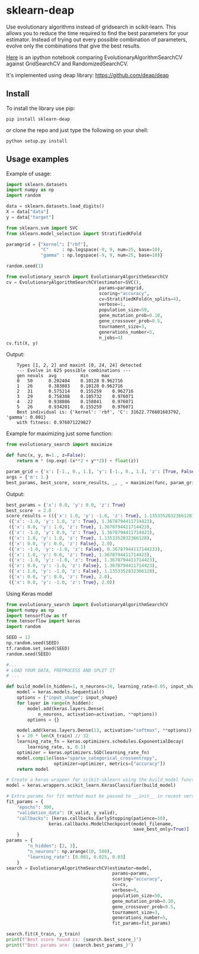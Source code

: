 # sklearn-deap
Use evolutionary algorithms instead of gridsearch in scikit-learn. This allows you to reduce the time required to find the best parameters for your estimator. Instead of trying out every possible combination of parameters, evolve only the combinations that give the best results.

[Here](https://github.com/rsteca/sklearn-deap/blob/master/test.ipynb) is an ipython notebook comparing EvolutionaryAlgorithmSearchCV against GridSearchCV and RandomizedSearchCV.

It's implemented using deap library: https://github.com/deap/deap

Install
-------

To install the library use pip:

    pip install sklearn-deap


or clone the repo and just type the following on your shell:

    python setup.py install

Usage examples
--------------

Example of usage:

```python
import sklearn.datasets
import numpy as np
import random

data = sklearn.datasets.load_digits()
X = data["data"]
y = data["target"]

from sklearn.svm import SVC
from sklearn.model_selection import StratifiedKFold

paramgrid = {"kernel": ["rbf"],
             "C"     : np.logspace(-9, 9, num=25, base=10),
             "gamma" : np.logspace(-9, 9, num=25, base=10)}

random.seed(1)

from evolutionary_search import EvolutionaryAlgorithmSearchCV
cv = EvolutionaryAlgorithmSearchCV(estimator=SVC(),
                                   params=paramgrid,
                                   scoring="accuracy",
                                   cv=StratifiedKFold(n_splits=4),
                                   verbose=1,
                                   population_size=50,
                                   gene_mutation_prob=0.10,
                                   gene_crossover_prob=0.5,
                                   tournament_size=3,
                                   generations_number=5,
                                   n_jobs=4)
cv.fit(X, y)
```

Output:

        Types [1, 2, 2] and maxint [0, 24, 24] detected
        --- Evolve in 625 possible combinations ---
        gen	nevals	avg     	min    	max
        0  	50    	0.202404	0.10128	0.962716
        1  	26    	0.383083	0.10128	0.962716
        2  	31    	0.575214	0.155259	0.962716
        3  	29    	0.758308	0.105732	0.976071
        4  	22    	0.938086	0.158041	0.976071
        5  	26    	0.934201	0.155259	0.976071
        Best individual is: {'kernel': 'rbf', 'C': 31622.776601683792, 'gamma': 0.001}
        with fitness: 0.976071229827

Example for maximizing just some function:

```python
from evolutionary_search import maximize

def func(x, y, m=1., z=False):
    return m * (np.exp(-(x**2 + y**2)) + float(z))

param_grid = {'x': [-1., 0., 1.], 'y': [-1., 0., 1.], 'z': [True, False]}
args = {'m': 1.}
best_params, best_score, score_results, _, _ = maximize(func, param_grid, args, verbose=False)
```

Output:

```python
best_params = {'x': 0.0, 'y': 0.0, 'z': True}
best_score  = 2.0
score_results = (({'x': 1.0, 'y': -1.0, 'z': True}, 1.1353352832366128),
 ({'x': -1.0, 'y': 1.0, 'z': True}, 1.3678794411714423),
 ({'x': 0.0, 'y': 1.0, 'z': True}, 1.3678794411714423),
 ({'x': -1.0, 'y': 0.0, 'z': True}, 1.3678794411714423),
 ({'x': 1.0, 'y': 1.0, 'z': True}, 1.1353352832366128),
 ({'x': 0.0, 'y': 0.0, 'z': False}, 2.0),
 ({'x': -1.0, 'y': -1.0, 'z': False}, 0.36787944117144233),
 ({'x': 1.0, 'y': 0.0, 'z': True}, 1.3678794411714423),
 ({'x': -1.0, 'y': -1.0, 'z': True}, 1.3678794411714423),
 ({'x': 0.0, 'y': -1.0, 'z': False}, 1.3678794411714423),
 ({'x': 1.0, 'y': -1.0, 'z': False}, 1.1353352832366128),
 ({'x': 0.0, 'y': 0.0, 'z': True}, 2.0),
 ({'x': 0.0, 'y': -1.0, 'z': True}, 2.0))
```

Using Keras model 

```python
from evolutionary_search import EvolutionaryAlgorithmSearchCV
import numpy as np
import tensorflow as tf
from tensorflow import keras
import random

SEED = 13
np.random.seed(SEED)
tf.random.set_seed(SEED)
random.seed(SEED)

#...
# LOAD YOUR DATA, PREPROCESS AND SPLIT IT
# ...

def build_model(n_hidden=1, n_neurons=30, learning_rate=0.05, input_shape=[9], activation="relu"):
    model = keras.models.Sequential()
    options = {"input_shape": input_shape}
    for layer in range(n_hidden):
        model.add(keras.layers.Dense(
            n_neurons, activation=activation, **options))
        options = {}

    model.add(keras.layers.Dense(13, activation="softmax", **options))
    s = 20 * len(X_train) // 32
    learning_rate_fn = keras.optimizers.schedules.ExponentialDecay(
        learning_rate, s, 0.1)
    optimizer = keras.optimizers.SGD(learning_rate_fn)
    model.compile(loss="sparse_categorical_crossentropy",
                  optimizer=optimizer, metrics=["accuracy"])
    return model

# Create a keras wrapper for scikit-sklearn using the build_model function
model = keras.wrappers.scikit_learn.KerasClassifier(build_model)

# Extra params for fit method must be passed to __init__ in recent version of scikit-sklearn
fit_params = {
    "epochs": 300,
    "validation_data": (X_valid, y_valid),
    "callbacks": [keras.callbacks.EarlyStopping(patience=10),
                keras.callbacks.ModelCheckpoint(model_filename,
                                                save_best_only=True)]
    }
params = {
        "n_hidden": [2, 3],
        "n_neurons": np.arange(10, 500),
        "learning_rate": [0.001, 0.025, 0.03]
    }
search = EvolutionaryAlgorithmSearchCV(estimator=model,
                                        params=params,
                                        scoring="accuracy",
                                        cv=cv,
                                        verbose=0,
                                        population_size=50,
                                        gene_mutation_prob=0.10,
                                        gene_crossover_prob=0.5,
                                        tournament_size=3,
                                        generations_number=5,
                                        fit_params=fit_params)

search.fit(X_train, y_train)
print(f"Best score found is: {search.best_score_}")
print(f"Best params are: {search.best_params_}")
```